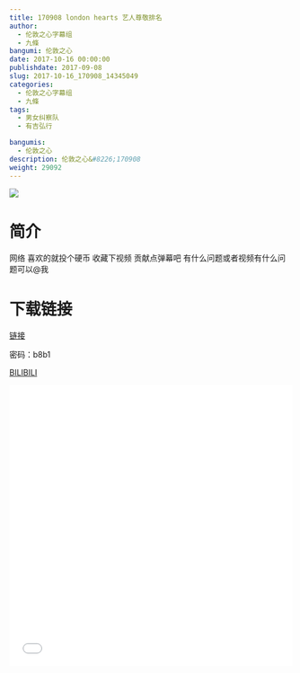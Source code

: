 ```yaml
---
title: 170908 london hearts 艺人尊敬排名
author: 
  - 伦敦之心字幕组
  - 九條
bangumi: 伦敦之心
date: 2017-10-16 00:00:00
publishdate: 2017-09-08
slug: 2017-10-16_170908_14345049
categories: 
  - 伦敦之心字幕组
  - 九條
tags: 
  - 男女纠察队
  - 有吉弘行

bangumis: 
  - 伦敦之心
description: 伦敦之心&#8226;170908
weight: 29092
---
```


![](https://i.imgur.com/J6bIJ80.jpg)

# 简介  
网络
喜欢的就投个硬币 收藏下视频 贡献点弹幕吧 有什么问题或者视频有什么问题可以@我

# 下载链接

<a href="http://pan.baidu.com/s/1sk8KV7Z" target="_blank">链接</a>

密码：b8b1 

  [BILIBILI](https://www.bilibili.com/video/av14345049/)


<div class="vcontainer">  <iframe class='video' src="//www.bilibili.com/html/html5player.html?cid=23409472&aid=14345049" width="100%" height="500" frameborder="0" allowfullscreen="allowfullscreen"></iframe></div>
